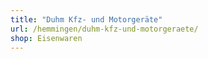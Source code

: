 ```yaml
---
title: "Duhm Kfz- und Motorgeräte"
url: /hemmingen/duhm-kfz-und-motorgeraete/
shop: Eisenwaren
---
```

